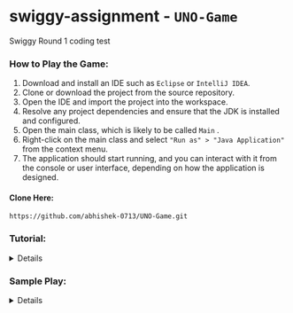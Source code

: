 # swiggy-assignment - `UNO-Game`
Swiggy Round 1 coding test

### How to Play the Game: 

1. Download and install an IDE such as `Eclipse` or `IntelliJ IDEA`.
2. Clone or download the project from the source repository.
3. Open the IDE and import the project into the workspace.
4. Resolve any project dependencies and ensure that the JDK is installed and configured.
5. Open the main class, which is likely to be called `Main` .
6. Right-click on the main class and select `"Run as" > "Java Application"` from the context menu.
7. The application should start running, and you can interact with it from the console or user interface, depending on how the application is designed.

#### Clone Here:
````
https://github.com/abhishek-0713/UNO-Game.git
````

### Tutorial:

<details>
  
  --------------------------- Welcome to UNO! ---------------------------
#### Before we begin, let's go through a quick tutorial to get you started.

- To play a card, simply type the card you want to play. For example, if you have a blue 5, type 'b5' to play it.

- If you don't have a playable card in your hand, you can draw from the deck by typing 'draw'.

- Keep an eye on the top card in the discard pile. You can only play a card if it matches either the color or the number of the top card.

- Remember, special action cards can change the game. A 'skip' card skips the next player's turn, a 'reverse' card changes the direction of play, and a 'draw two' card makes the next player draw two cards.

- Pay attention to the color-changing wild cards! You can play a wild card on any color, and a wild draw four card forces the next player to draw four cards.

- Don't worry if you need a refresher during the game. Just type 'help' to see this tutorial again.

Are you ready to have some fun? Let's start playing UNO!

------------------------- Thank You ---------------------------
   
</details>

### Sample Play:

<details> 

````

 ██╗░░░██╗███╗░░██╗░█████╗░  ░██████╗░░█████╗░███╗░░░███╗███████╗
 ██║░░░██║████╗░██║██╔══██╗  ██╔════╝░██╔══██╗████╗░████║██╔════╝
 ██║░░░██║██╔██╗██║██║░░██║  ██║░░██╗░███████║██╔████╔██║█████╗░░
 ██║░░░██║██║╚████║██║░░██║  ██║░░╚██╗██╔══██║██║╚██╔╝██║██╔══╝░░
 ╚██████╔╝██║░╚███║╚█████╔╝  ╚██████╔╝██║░░██║██║░╚═╝░██║███████╗
 ░╚═════╝░╚═╝░░╚══╝░╚════╝░  ░╚═════╝░╚═╝░░╚═╝╚═╝░░░░░╚═╝╚══════╝



--------------------------- Welcome to UNO! ---------------------------
Before we begin, let's go through a quick tutorial to get you started.

To play a card, simply type the card you want to play. For example, if you have a blue 5, type 'b5' to play it.

If you don't have a playable card in your hand, you can draw from the deck by typing 'draw'.

Keep an eye on the top card in the discard pile. You can only play a card if it matches either the color or the number of the top card.

Remember, special action cards can change the game. A 'skip' card skips the next player's turn, a 'reverse' card changes the direction of play, and a 'draw two' card makes the next player draw two cards.

Pay attention to the color-changing wild cards! You can play a wild card on any color, and a wild draw four card forces the next player to draw four cards.

Don't worry if you need a refresher during the game. Just type 'help' to see this tutorial again.

Are you ready to have some fun? Let's start playing UNO!

------------------------- Thank You ---------------------------

Choose computer opponents you want to play with [1-7]: 1
Choose Number of cards you want to start with [ Recommended 7 ]: 7
Unboxing playing deck...
Shuffling playing deck...
Dealing out playing deck...

It is Your Turn!
The cards in your hand are: gx b5 b+2 y4 b1 g4 y6 
The top of the Discard Pile is a r1 card
Play a card: b1
You played a b1 card


It is Player 2's Turn!
The cards in player 2's hand are: u u u u u u u 
The top of the Discard Pile is a b1 card
Playing a card....
Played a b6 card


It is Your Turn!
The cards in your hand are: gx b5 b+2 y4 g4 y6 
The top of the Discard Pile is a b6 card
Play a card: b+2
You played a b+2 card

 Player number 2 got skipped!


It is Your Turn!
The cards in your hand are: gx b5 y4 g4 y6 
The top of the Discard Pile is a b+2 card
Play a card: b5
You played a b5 card


It is Player 2's Turn!
The cards in player 2's hand are: u u u u u u u u 
The top of the Discard Pile is a b5 card
Playing a card....
Played a y5 card


It is Your Turn!
The cards in your hand are: gx y4 g4 y6 
The top of the Discard Pile is a y5 card
Play a card: y6
You played a y6 card


It is Player 2's Turn!
The cards in player 2's hand are: u u u u u u u 
The top of the Discard Pile is a y6 card
Playing a card....
Played a y5 card


It is Your Turn!
The cards in your hand are: gx y4 g4 
The top of the Discard Pile is a y5 card
Play a card: y4
You played a y4 card


It is Player 2's Turn!
The cards in player 2's hand are: u u u u u u 
The top of the Discard Pile is a y4 card
Playing a card....
Played a g4 card


It is Your Turn!
The cards in your hand are: gx g4 
The top of the Discard Pile is a g4 card
Play a card: g4
You played a g4 card
UNO!

It is Player 2's Turn!
The cards in player 2's hand are: u u u u u 
The top of the Discard Pile is a g4 card
Playing a card....
Played a g2 card


It is Your Turn!
The cards in your hand are: gx 
The top of the Discard Pile is a g2 card
Play a card: gx
You played a gx card
players 1 wins!

  Great Game!!!!



````

</details>
